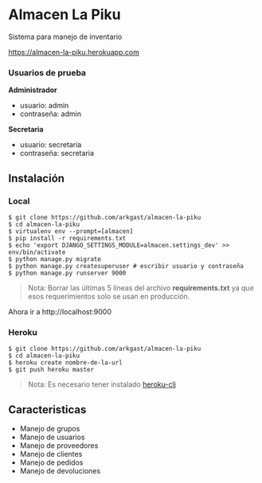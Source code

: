 # Almacen La Piku

Sistema para manejo de inventario

https://almacen-la-piku.herokuapp.com

### Usuarios de prueba

**Administrador**
* usuario: admin
* contraseña: admin

**Secretaria**
* usuario: secretaria
* contraseña: secretaria

## Instalación
### Local

    $ git clone https://github.com/arkgast/almacen-la-piku
    $ cd almacen-la-piku
    $ virtualenv env --prompt=[almacen]
    $ pip install -r requirements.txt
    $ echo 'export DJANGO_SETTINGS_MODULE=almacen.settings_dev' >> env/bin/activate
    $ python manage.py migrate
    $ python manage.py createsuperuser # escribir usuario y contraseña
    $ python manage.py runserver 9000

> Nota: Borrar las últimas 5 líneas del archivo **requirements.txt** ya que esos requerimientos solo se usan en producción.

Ahora ir a http://localhost:9000

### Heroku

    $ git clone https://github.com/arkgast/almacen-la-piku
    $ cd almacen-la-piku
    $ heroku create nombre-de-la-url
    $ git push heroku master

> Nota: Es necesario tener instalado [heroku-cli](https://devcenter.heroku.com/articles/heroku-cli)

## Caracteristicas

* Manejo de grupos
* Manejo de usuarios
* Manejo de proveedores
* Manejo de clientes
* Manejo de pedidos
* Manejo de devoluciones
